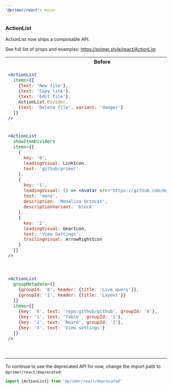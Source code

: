```yaml
---
'@primer/react': major
---
```


### ActionList

ActionList now ships a composable API.

See full list of props and examples: https://primer.style/react/ActionList

<table>
<tr>
<th> Before </th> <th> After </th>
</tr>
<tr>
<td valign="top">

```jsx
<ActionList
  items={[
    {text: 'New file'},
    {text: 'Copy link'},
    {text: 'Edit file'},
    ActionList.Divider,
    {text: 'Delete file', variant: 'danger'}
  ]}
/>
```

 </td>
<td valign="top">

```jsx
<ActionList>
  <ActionList.Item>New file</ActionList.Item>
  <ActionList.Item>Copy link</ActionList.Item>
  <ActionList.Item>Edit file</ActionList.Item>
  <ActionList.Divider />
  <ActionList.Item variant="danger">Delete file</ActionList.Item>
</ActionList>
```

</td>
</tr>
<tr>
<td valign="top">

```jsx
<ActionList
  showItemDividers
  items={[
    {
      key: '0',
      leadingVisual: LinkIcon,
      text: 'github/primer'
    },
    {
      key: '1',
      leadingVisual: () => <Avatar src="https://github.com/mona.png" />,
      text: 'mona',
      description: 'Monalisa Octocat',
      descriptionVariant: 'block'
    },
    {
      key: '2',
      leadingVisual: GearIcon,
      text: 'View Settings',
      trailingVisual: ArrowRightIcon
    }
  ]}
/>
```

 </td>
<td valign="top">

```jsx
<ActionList showDividers>
  <ActionList.Item>
    <ActionList.LeadingVisual>
      <LinkIcon />
    </ActionList.LeadingVisual>
    github/primer
  </ActionList.Item>
  <ActionList.Item>
    <ActionList.LeadingVisual>
      <Avatar src="https://github.com/mona.png" />
    </ActionList.LeadingVisual>
    mona
    <ActionList.Description variant="block">Monalisa Octocat</ActionList.Description>
  </ActionList.Item>
  <ActionList.Item>
    <ActionList.LeadingVisual>
      <GearIcon />
    </ActionList.LeadingVisual>
    View settings
    <ActionList.TrailingVisual>
      <ArrowRightIcon />
    </ActionList.TrailingVisual>
  </ActionList.Item>
</ActionList>
```

</td>
</tr>
<tr>
<td valign="top">

```jsx
<ActionList
  groupMetadata={[
    {groupId: '0', header: {title: 'Live query'}},
    {groupId: '1', header: {title: 'Layout'}}
  ]}
  items={[
    {key: '0', text: 'repo:github/github', groupId: '0'},
    {key: '1', text: 'Table', groupId: '1'},
    {key: '2', text: 'Board', groupId: '1'},
    {key: '3', text: 'View settings'}
  ]}
/>
```

 </td>
<td valign="top">

```jsx
<ActionList>
  <ActionList.Group title="Live query">
    <ActionList.Item>repo:github/github</ActionList.Item>
  </ActionList.Group>
  <ActionList.Divider />

  <ActionList.Group title="Layout">
    <ActionList.Item>Table</ActionList.Item>
    <ActionList.Item>Board Description></ActionList.Item>
  </ActionList.Group>
  <ActionList.Divider />

  <ActionList.Item>View settings</ActionList.Item>
</ActionList>
```

</td>
</tr>
</table>

To continue to use the deprecated API for now, change the import path to `@primer/react/deprecated`:

```js
import {ActionList} from '@primer/react/deprecated'
```
